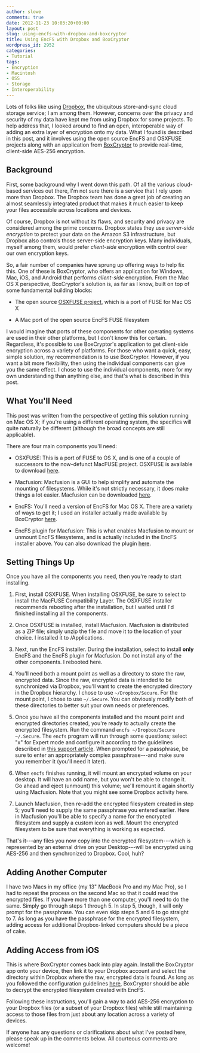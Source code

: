 ```yaml
---
author: slowe
comments: true
date: 2012-11-23 10:03:20+00:00
layout: post
slug: using-encfs-with-dropbox-and-boxcryptor
title: Using EncFS with Dropbox and BoxCryptor
wordpress_id: 2952
categories:
- Tutorial
tags:
- Encryption
- Macintosh
- OSS
- Storage
- Interoperability
---
```


Lots of folks like using [Dropbox](http://www.dropbox.com/), the ubiquitous store-and-sync cloud storage service; I am among them. However, concerns over the privacy and security of my data have kept me from using Dropbox for some projects. To help address that, I looked around to find an open, interoperable way of adding an extra layer of encryption onto my data. What I found is described in this post, and it involves using the open source EncFS and OSXFUSE projects along with an application from [BoxCryptor](http://www.boxcryptor.com/) to provide real-time, client-side AES-256 encryption.

## Background

First, some background why I went down this path. Of all the various cloud-based services out there, I'm not sure there is a service that I rely upon more than Dropbox. The Dropbox team has done a great job of creating an almost seamlessly integrated product that makes it much easier to keep your files accessible across locations and devices.

Of course, Dropbox is not without its flaws, and security and privacy are considered among the prime concerns. Dropbox states they use _server-side encryption_ to protect your data on the Amazon S3 infrastructure, but Dropbox also controls those server-side encryption keys. Many individuals, myself among them, would prefer _client-side_ encryption with control over our own encryption keys.

So, a fair number of companies have sprung up offering ways to help fix this. One of these is BoxCryptor, who offers an application for Windows, Mac, iOS, and Android that performs _client-side_ encryption. From the Mac OS X perspective, BoxCryptor's solution is, as far as I know, built on top of some fundamental building blocks:

* The open source [OSXFUSE project](http://osxfuse.github.com/), which is a port of FUSE for Mac OS X

* A Mac port of the open source EncFS FUSE filesystem

I would imagine that ports of these components for other operating systems are used in their other platforms, but I don't know this for certain. Regardless, it's possible to use BoxCryptor's application to get client-side encryption across a variety of platforms. For those who want a quick, easy, simple solution, my recommendation is to use BoxCryptor. However, if you want a bit more flexibility, then using the individual components can give you the same effect. I chose to use the individual components, more for my own understanding than anything else, and that's what is described in this post.

## What You'll Need

This post was written from the perspective of getting this solution running on Mac OS X; if you're using a different operating system, the specifics will quite naturally be different (although the broad concepts are still applicable).

There are four main components you'll need:

* OSXFUSE: This is a port of FUSE to OS X, and is one of a couple of successors to the now-defunct MacFUSE project. OSXFUSE is available to download [here](https://github.com/osxfuse/osxfuse/downloads).

* Macfusion: Macfusion is a GUI to help simplify and automate the mounting of filesystems. While it's not strictly necessary, it does make things a lot easier. Macfusion can be downloaded [here](http://macfusionapp.org/).

* EncFS: You'll need a version of EncFS for Mac OS X. There are a variety of ways to get it; I used an installer actually made available by BoxCryptor [here](http://blog.boxcryptor.com/encfs-174-installer-for-mac-os-x-available).

* EncFS plugin for Macfusion: This is what enables Macfusion to mount or unmount EncFS filesystems, and is actually included in the EncFS installer above. You can also download the plugin [here](https://thenakedman.wordpress.com/encfs/).

## Setting Things Up

Once you have all the components you need, then you're ready to start installing.

1. First, install OSXFUSE. When installing OSXFUSE, be sure to select to install the MacFUSE Compatibility Layer. The OSXFUSE installer recommends rebooting after the installation, but I waited until I'd finished installing all the components.

2. Once OSXFUSE is installed, install Macfusion. Macfusion is distributed as a ZIP file; simply unzip the file and move it to the location of your choice. I installed it to /Applications.

3. Next, run the EncFS installer. During the installation, select to install **only** EncFS and the EncFS plugin for Macfusion. Do not install any of the other components. I rebooted here.

4. You'll need both a mount point as well as a directory to store the raw, encrypted data. Since the raw, encrypted data is intended to be synchronized via Dropbox, you'll want to create the encrypted directory in the Dropbox hierarchy. I chose to use `~/Dropbox/Secure`. For the mount point, I chose to use `~/.Secure`. You can obviously modify both of these directories to better suit your own needs or preferences.

5. Once you have all the components installed and the mount point and encrypted directories created, you're ready to actually create the encrypted filesystem. Run the command `encfs ~/Dropbox/Secure ~/.Secure`. The `encfs` program will run through some questions; select "x" for Expert mode and configure it according to the guidelines described in [this support article](https://boxcryptor.desk.com/customer/portal/articles/565934-can-boxcryptor-mount-encrypted-volumes-created-with-encfs-). When prompted for a passphrase, be sure to enter an appropriately complex passphrase---and make sure you remember it (you'll need it later).

6. When `encfs` finishes running, it will mount an encrypted volume on your desktop. It will have an odd name, but you won't be able to change it. Go ahead and eject (unmount) this volume; we'll remount it again shortly using Macfusion. Note that you might see some Dropbox activity here.

7. Launch Macfusion, then re-add the encrypted filesystem created in step 5; you'll need to supply the same passphrase you entered earlier. Here in Macfusion you'll be able to specify a name for the encrypted filesystem and supply a custom icon as well. Mount the encrypted filesystem to be sure that everything is working as expected.

That's it---any files you now copy into the encrypted filesystem---which is represented by an external drive on your Desktop---will be encrypted using AES-256 and then synchronized to Dropbox. Cool, huh?

## Adding Another Computer

I have two Macs in my office (my 13" MacBook Pro and my Mac Pro), so I had to repeat the process on the second Mac so that it could read the encrypted files. If you have more than one computer, you'll need to do the same. Simply go through steps 1 through 5. In step 5, though, it will only prompt for the passphrase. You can even skip steps 5 and 6 to go straight to 7. As long as you have the passphrase for the encrypted filesystem, adding access for additional Dropbox-linked computers should be a piece of cake.

## Adding Access from iOS

This is where BoxCryptor comes back into play again. Install the BoxCryptor app onto your device, then link it to your Dropbox account and select the directory within Dropbox where the raw, encrypted data is found. As long as you followed the configuration guidelines [here](https://boxcryptor.desk.com/customer/portal/articles/565934-can-boxcryptor-mount-encrypted-volumes-created-with-encfs-), BoxCryptor should be able to decrypt the encrypted filesystem created with EncFS.

Following these instructions, you'll gain a way to add AES-256 encryption to your Dropbox files (or a subset of your Dropbox files) while still maintaining access to those files from just about any location across a variety of devices.

If anyone has any questions or clarifications about what I've posted here, please speak up in the comments below. All courteous comments are welcome!
